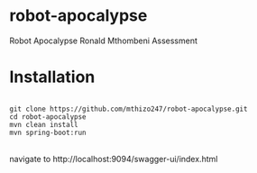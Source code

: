 # robot-apocalypse
Robot Apocalypse Ronald Mthombeni Assessment

# Installation
<code>
git clone https://github.com/mthizo247/robot-apocalypse.git
cd robot-apocalypse
mvn clean install
mvn spring-boot:run
</code>
<br/>
<p>
navigate to http://localhost:9094/swagger-ui/index.html
</p>